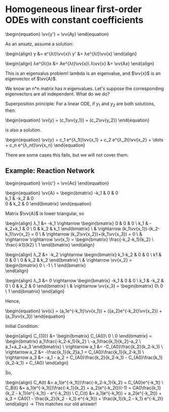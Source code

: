 # Homogeneous linear first-order ODEs with constant coefficients

\begin{equation}
\vv{y'} = \vv{Ay}
\end{equation}

As an ansatz, assume a solution: 

\begin{align}
y &= e^{λt}\vv{x}\\
y' &= λe^{λt}\vv{x}
\end{align}

\begin{align}
λe^{λt}x &= Ae^{λt}\vv{x}\\
λ\vv{x} &= \vv{Ax}
\end{align}

This is an eigenvalus problem! lambda is an eigenvalue, and $\vv{x}$ is an eigenvector of $\vv{A}$.


We know an n*n matrix has n eigenvalues. Let's suppose the corresponding eigenvectors are all independent. What do we do?


Superposition principle: For a linear ODE, if $y_1$ and $y_2$ are both solutions, then:


\begin{equation}
\vv{y} = (c_1\vv{y_1}) + (c_2\vv{y_2}) 
\end{equation}

is also a solution.

\begin{equation}
\vv{y} = c_1 e^{λ_1t}\vv{x_1} + c_2 e^{λ_2t}\vv{x_2} + \dots + c_n e^{λ_nt}\vv{x_n}
\end{equation}


There are some cases this fails, but we will not cover them.



## Example: Reaction Network

\begin{equation}
\vv{c'} = \vv{Ac}
\end{equation}

\begin{equation}
\vv{A} =  \begin{bmatrix}  -k_1 & 0 & 0 \
 k_1 & -k_2 & 0 \
0 & k_2 & 0 
\end{bmatrix}
\end{equation}

Matrix $\vv{A}$ is lower triangular, so

\begin{align}
λ_1 &= -k_1  \rightarrow  \begin{bmatrix} 0 & 0 & 0 \\ 
k_1 & -k_2+k_1 & 0 \\
 0 & k_2 & k_1 \end{bmatrix} \\
& \rightarrow  (k_1\vv{x_1})-(k_2-k_1)\vv{x_2} = 0 \\
& \rightarrow  (k_2\vv{x_2})+(k_1\vv{x_3}) = 0 \\
& \rightarrow \rightarrow  \vv{x_1} = \begin{bmatrix} \frac{-k_2-k_1}{k_2} \\ 
\frac{-k1}{k2} \\ 
1 \end{bmatrix}
\end{align}

\begin{align}
λ_2 &= -k_2 \rightarrow  \begin{bmatrix} k_1-k_2 & 0 & 0 \\
k1 & 0 & 0 \\
0 & k_2 & k_2  \end{bmatrix} \\
& \rightarrow \vv{x_2} = \begin{bmatrix} 0 \\
-1 \\
1 \end{bmatrix}  
\end{align}

\begin{align}
λ_3 &= 0 \rightarrow  \begin{bmatrix} -k_1 & 0 & 0 \\
k_1 & -k_2 & 0 \\
0 & k_2 & 0 \end{bmatrix} \\
& \rightarrow \vv{x_3} = \begin{bmatrix} 0\\
0 \\
1 \end{bmatrix} 
\end{align}

Hence,

\begin{equation}
\vv{c} = (a_1e^{-k_1t}\vv{x_1}) + ({a_2}e^{-k_2t}\vv{x_2}) + (a_3\vv{x_3}) 
\end{equation}

Initial Condition:

\begin{align}
C_{(0)} &= \begin{bmatrix} C_{A0}\\
0 \\
0 \end{bmatrix} = \begin{bmatrix} a_1\frac{-k_2-k_1}{k_2} \\
 -a_1\frac{k_1}{k_2}-a_2 \\
a_1+a_2+a_3 \end{bmatrix} \\
\rightarrow  a_1 &= -C_{A0}\frac{k_2}{k_2-k_1}  \\
\rightarrow  a_2 &= -\frac{k_1}{k_2}a_1 = C_{A0}\frac{k_1}{k_2-k_1} \\
\rightarrow  a_3 &= -a_1 - a_2 = C_{A0}\frac{k_2}{k_2-k_1} - C_{A0}\frac{k_1}{k_2-k_1} = C_{A0} 
\end{align}

So,

\begin{align}
C_A(t) &= a_1(e^{-k_1t})\frac{-k_2-k_1}{k_2} = C_{A0}e^{-k_1t}  \\
C_B(t) &= a_1(e^{-k_1t})\frac{-k_1}{k_2} + a_2(e^{-k_2t})(-1) = CA0\frac{k_1}{k_2 - k_1}(e^{-k_1t} - e^{-k_2t}) \\
C_C(t) &= a_1(e^{-k_1t}) + a_2(e^{-k_2t}) + a_3 = CA0(1 - \frac{k_2}{k_2 - k_1} e^{-k_1t}) + \frac{k_1}{k_2 - k_1} e^{-k_2t}
\end{align}
$\rightarrow$ This matches our old answer!

